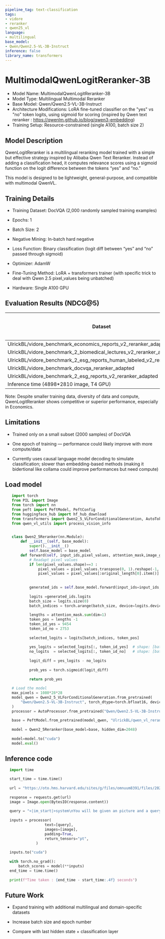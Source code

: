 ```yaml
---
pipeline_tag: text-classification
tags:
- vidore
- reranker
- qwen25_vl
language:
- multilingual
base_model:
- Qwen/Qwen2.5-VL-3B-Instruct
inference: false
library_name: transformers
---
```


# MultimodalQwenLogitReranker-3B
* Model Name: MultimodalQwenLogitReranker-3B
* Model Type: Multilingual Multimodal Reranker
* Base Model: Qwen/Qwen2.5-VL-3B-Instruct
* Architecture Modifications: LoRA fine-tuned classifier on the "yes" vs "no" token logits, using sigmoid for scoring (inspired by Qwen text reranker : https://qwenlm.github.io/blog/qwen3-embedding)
* Training Setup: Resource-constrained (single A100, batch size 2)

## Model Description
QwenLogitReranker is a multilingual reranking model trained with a simple but effective strategy inspired by Alibaba Qwen Text Reranker. Instead of adding a classification head, it computes relevance scores using a sigmoid function on the logit difference between the tokens “yes” and “no.”

This model is designed to be lightweight, general-purpose, and compatible with multimodal QwenVL.

## Training Details
* Training Dataset: DocVQA (2,000 randomly sampled training examples)

* Epochs: 1

* Batch Size: 2

* Negative Mining: In-batch hard negative

* Loss Function: Binary classification (logit diff between “yes” and “no” passed through sigmoid)

* Optimizer: AdamW

* Fine-Tuning Method: LoRA + transformers trainer (with specific trick to deal with Qwen 2.5 pixel_values being unbatched)

* Hardware: Single A100 GPU

## Evaluation Results (NDCG@5)
| Dataset    | Jina Reranker m0 (Baseline) | QwenLogitReranker |
| ---------- | ------------------------ | ----------------- |
| UlrickBL/vidore_benchmark_economics_reports_v2_reranker_adapted  | 0.735                    | **0.799**         |
| UlrickBL/vidore_benchmark_2_biomedical_lectures_v2_reranker_adapted    | **0.763**   | 0.755             |
| UlrickBL/vidore_benchmark_2_esg_reports_human_labeled_v2_reranker_adapted  | **0.851**                | 0.820             |
| UlrickBL/vidore_benchmark_docvqa_reranker_adapted | **0.767**                    | 0.747             |
| UlrickBL/vidore_benchmark_2_esg_reports_v2_reranker_adapted     | **0.920**   | **0.910**         |
| Inference time (4898*2810 image, T4 GPU)    | 2.212 s  | **1.161 s**         |

Note: Despite smaller training data, diversity of data and compute, QwenLogitReranker shows competitive or superior performance, especially in Economics.

## Limitations
* Trained only on a small subset (2000 samples) of DocVQA

* One epoch of training — performance could likely improve with more compute/data

* Currently uses causal language model decoding to simulate classification; slower than embedding-based methods (making it bidertional like collama could improve performances but need compute)

## Load model

 ```python
    import torch
    from PIL import Image
    from torch import nn
    from peft import PeftModel, PeftConfig
    from huggingface_hub import hf_hub_download
    from transformers import Qwen2_5_VLForConditionalGeneration, AutoTokenizer, AutoProcessor
    from qwen_vl_utils import process_vision_info

    
    class Qwen2_5Reranker(nn.Module):
        def __init__(self, base_model):
            super().__init__()
            self.base_model = base_model
        def forward(self, input_ids,pixel_values, attention_mask,image_grid_thw,original_length=None,labels=None):
            # Readapt pixel values
            if len(pixel_values.shape)==3 :
                pixel_values = pixel_values.transpose(0, 1).reshape(-1, pixel_values.shape[-1])
                pixel_values = pixel_values[:original_length[0].item()]
    
                
            generated_ids = self.base_model.forward(input_ids=input_ids,pixel_values=pixel_values,image_grid_thw=image_grid_thw, attention_mask=attention_mask)
    
            logits =generated_ids.logits
            batch_size = logits.size(0)
            batch_indices = torch.arange(batch_size, device=logits.device)
            
            lengths = attention_mask.sum(dim=1)
            token_pos = lengths -1
            token_id_yes = 9454
            token_id_no = 2753
            
            selected_logits = logits[batch_indices, token_pos]
    
            yes_logits = selected_logits[:, token_id_yes]  # shape: [batch_size]
            no_logits  = selected_logits[:, token_id_no]   # shape: [batch_size]
            
            logit_diff = yes_logits - no_logits
    
            prob_yes = torch.sigmoid(logit_diff)
        
            return prob_yes
    
    # Load the model
    max_pixels = 1080*28*28
    model_qwen = Qwen2_5_VLForConditionalGeneration.from_pretrained(
        "Qwen/Qwen2.5-VL-3B-Instruct", torch_dtype=torch.bfloat16, device_map="auto", output_hidden_states=True,
    )
    processor = AutoProcessor.from_pretrained("Qwen/Qwen2.5-VL-3B-Instruct",max_pixels=max_pixels)
    
    base = PeftModel.from_pretrained(model_qwen, "UlrickBL/qwen_vl_reranker_adapter_V2")
    
    model = Qwen2_5Reranker(base_model=base, hidden_dim=2048)
    
    model=model.to("cuda")
    model.eval()
 ```

## Inference code
  ```python
    import time

    start_time = time.time()
    
    url = "https://oto.hms.harvard.edu/sites/g/files/omnuum8391/files/2025-04/PowerPoint-Presentation-Graphic.jpg"
    
    response = requests.get(url)
    image = Image.open(BytesIO(response.content))
    
    query = "<|im_start|>system\nYou will be given an picture and a query. Answer 'Yes' if the answer to the query can be found in the picture, else 'No'<|im_end|>\n<|im_start|>user\n<|vision_start|><|image_pad|><|vision_end|>Query : "+"What is the Harvard study departement in the question ?"+" \nAre the picture and query related ?<|im_end|>\n<|im_start|>assistant\n"
    
    inputs = processor(
                    text=[query],
                    images=[image],
                    padding=True,
                    return_tensors="pt",
                )
    
    inputs.to("cuda")
    
    with torch.no_grad():
        batch_scores = model(**inputs)
    end_time = time.time()
    
    print(f"Time taken : {end_time - start_time:.4f} seconds")
  ```
## Future Work
* Expand training with additional multilingual and domain-specific datasets

* Increase batch size and epoch number

* Compare with last hidden state + classification layer
